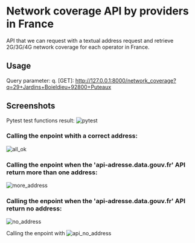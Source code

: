 # Network coverage API by providers in France
API that we can request with a textual address request and retrieve 2G/3G/4G network coverage for each operator in France.

## Usage
Query parameter: q.
[GET]: http://127.0.0.1:8000/network_coverage?q=29+Jardins+Boieldieu+92800+Puteaux

## Screenshots
Pytest test functions result:
![pytest](https://github.com/Olivier7355/network_coverage_api/assets/108932082/54d3377c-2ff2-4c35-9683-76a58b49a856)


### Calling the enpoint whith a correct address:
![all_ok](https://github.com/Olivier7355/network_coverage_api/assets/108932082/2caf98f0-a5aa-4610-b7f1-8eff8c9ceccb)

### Calling the enpoint when the 'api-adresse.data.gouv.fr' API return more than one address:
![more_address](https://github.com/Olivier7355/network_coverage_api/assets/108932082/1f0cdd5f-c266-4030-acea-d8c2ce607a07)

### Calling the enpoint when the 'api-adresse.data.gouv.fr' API return no address:
![no_address](https://github.com/Olivier7355/network_coverage_api/assets/108932082/6c078826-c87c-47e1-a283-432646e5c76d)

Calling the enpoint with
![api_no_address](https://github.com/Olivier7355/network_coverage_api/assets/108932082/1f02882e-fa7c-4ad7-879c-e1a08aaf6b03)



